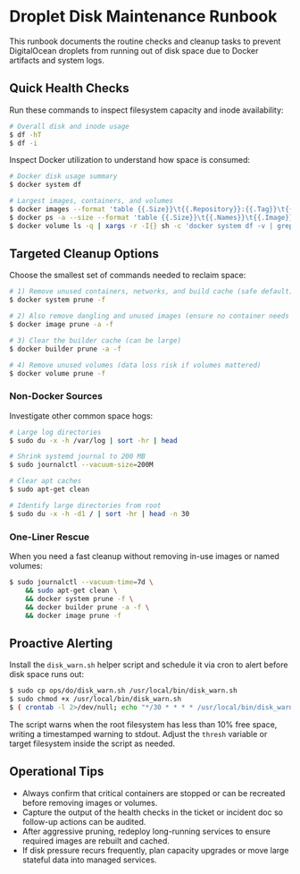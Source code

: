 # Droplet Disk Maintenance Runbook

This runbook documents the routine checks and cleanup tasks to prevent DigitalOcean droplets from running out of disk space due to Docker artifacts and system logs.

## Quick Health Checks

Run these commands to inspect filesystem capacity and inode availability:

```bash
# Overall disk and inode usage
$ df -hT
$ df -i
```

Inspect Docker utilization to understand how space is consumed:

```bash
# Docker disk usage summary
$ docker system df

# Largest images, containers, and volumes
$ docker images --format 'table {{.Size}}\t{{.Repository}}:{{.Tag}}\t{{.ID}}' | sort -hr
$ docker ps -a --size --format 'table {{.Size}}\t{{.Names}}\t{{.Image}}' | sort -hr
$ docker volume ls -q | xargs -r -I{} sh -c 'docker system df -v | grep -A2 "{}"'
```

## Targeted Cleanup Options

Choose the smallest set of commands needed to reclaim space:

```bash
# 1) Remove unused containers, networks, and build cache (safe default)
$ docker system prune -f

# 2) Also remove dangling and unused images (ensure no container needs them)
$ docker image prune -a -f

# 3) Clear the builder cache (can be large)
$ docker builder prune -a -f

# 4) Remove unused volumes (data loss risk if volumes mattered)
$ docker volume prune -f
```

### Non-Docker Sources

Investigate other common space hogs:

```bash
# Large log directories
$ sudo du -x -h /var/log | sort -hr | head

# Shrink systemd journal to 200 MB
$ sudo journalctl --vacuum-size=200M

# Clear apt caches
$ sudo apt-get clean

# Identify large directories from root
$ sudo du -x -h -d1 / | sort -hr | head -n 30
```

### One-Liner Rescue

When you need a fast cleanup without removing in-use images or named volumes:

```bash
$ sudo journalctl --vacuum-time=7d \
    && sudo apt-get clean \
    && docker system prune -f \
    && docker builder prune -a -f \
    && docker image prune -f
```

## Proactive Alerting

Install the `disk_warn.sh` helper script and schedule it via cron to alert before disk space runs out:

```bash
$ sudo cp ops/do/disk_warn.sh /usr/local/bin/disk_warn.sh
$ sudo chmod +x /usr/local/bin/disk_warn.sh
$ ( crontab -l 2>/dev/null; echo "*/30 * * * * /usr/local/bin/disk_warn.sh" ) | crontab -
```

The script warns when the root filesystem has less than 10% free space, writing a timestamped warning to stdout. Adjust the `thresh` variable or target filesystem inside the script as needed.

## Operational Tips

- Always confirm that critical containers are stopped or can be recreated before removing images or volumes.
- Capture the output of the health checks in the ticket or incident doc so follow-up actions can be audited.
- After aggressive pruning, redeploy long-running services to ensure required images are rebuilt and cached.
- If disk pressure recurs frequently, plan capacity upgrades or move large stateful data into managed services.

